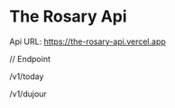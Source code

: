 # The Rosary Api

Api URL: https://the-rosary-api.vercel.app

// Endpoint

/v1/today    

/v1/dujour
